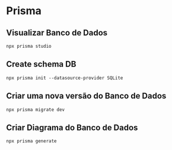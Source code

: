 # Prisma

## Visualizar Banco de Dados
```
npx prisma studio
```

## Create schema DB
```
npx prisma init --datasource-provider SQLite
```

## Criar uma nova versão do Banco de Dados
```
npx prisma migrate dev
```

## Criar Diagrama do Banco de Dados
```
npx prisma generate
```